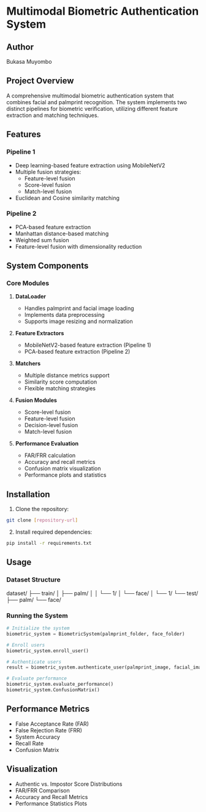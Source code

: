 # Multimodal Biometric Authentication System

## Author
Bukasa Muyombo

## Project Overview
A comprehensive multimodal biometric authentication system that combines facial and palmprint recognition. The system implements two distinct pipelines for biometric verification, utilizing different feature extraction and matching techniques.

## Features

### Pipeline 1
- Deep learning-based feature extraction using MobileNetV2
- Multiple fusion strategies:
  - Feature-level fusion
  - Score-level fusion
  - Match-level fusion
- Euclidean and Cosine similarity matching

### Pipeline 2
- PCA-based feature extraction
- Manhattan distance-based matching
- Weighted sum fusion
- Feature-level fusion with dimensionality reduction

## System Components

### Core Modules
1. **DataLoader**
   - Handles palmprint and facial image loading
   - Implements data preprocessing
   - Supports image resizing and normalization

2. **Feature Extractors**
   - MobileNetV2-based feature extraction (Pipeline 1)
   - PCA-based feature extraction (Pipeline 2)

3. **Matchers**
   - Multiple distance metrics support
   - Similarity score computation
   - Flexible matching strategies

4. **Fusion Modules**
   - Score-level fusion
   - Feature-level fusion
   - Decision-level fusion
   - Match-level fusion

5. **Performance Evaluation**
   - FAR/FRR calculation
   - Accuracy and recall metrics
   - Confusion matrix visualization
   - Performance plots and statistics

## Installation

1. Clone the repository:
```bash
git clone [repository-url]
```

2. Install required dependencies:
```bash
pip install -r requirements.txt
```

## Usage

### Dataset Structure

dataset/
├── train/
│ ├── palm/
│ │ └── 1/
│ └── face/
│ └── 1/
└── test/
├── palm/
└── face/

### Running the System
```python
# Initialize the system
biometric_system = BiometricSystem(palmprint_folder, face_folder)

# Enroll users
biometric_system.enroll_user()

# Authenticate users
result = biometric_system.authenticate_user(palmprint_image, facial_image)

# Evaluate performance
biometric_system.evaluate_performance()
biometric_system.ConfusionMatrix()
```

## Performance Metrics
- False Acceptance Rate (FAR)
- False Rejection Rate (FRR)
- System Accuracy
- Recall Rate
- Confusion Matrix

## Visualization
- Authentic vs. Impostor Score Distributions
- FAR/FRR Comparison
- Accuracy and Recall Metrics
- Performance Statistics Plots
